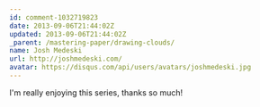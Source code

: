 ```yaml
---
id: comment-1032719823
date: 2013-09-06T21:44:02Z
updated: 2013-09-06T21:44:02Z
_parent: /mastering-paper/drawing-clouds/
name: Josh Medeski
url: http://joshmedeski.com/
avatar: https://disqus.com/api/users/avatars/joshmedeski.jpg
---
```


I'm really enjoying this series, thanks so much!
